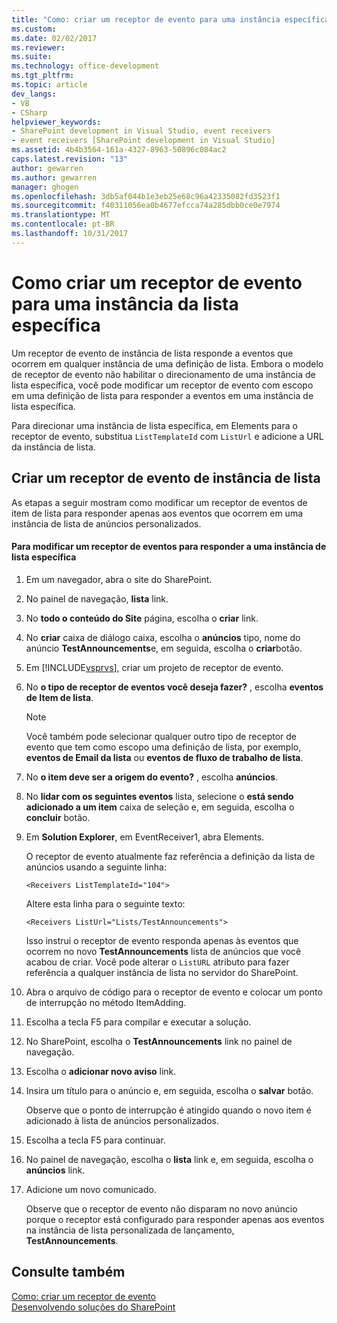```yaml
---
title: "Como: criar um receptor de evento para uma instância específica de lista | Microsoft Docs"
ms.custom: 
ms.date: 02/02/2017
ms.reviewer: 
ms.suite: 
ms.technology: office-development
ms.tgt_pltfrm: 
ms.topic: article
dev_langs:
- VB
- CSharp
helpviewer_keywords:
- SharePoint development in Visual Studio, event receivers
- event receivers [SharePoint development in Visual Studio]
ms.assetid: 4b4b3564-161a-4327-8963-50896c084ac2
caps.latest.revision: "13"
author: gewarren
ms.author: gewarren
manager: ghogen
ms.openlocfilehash: 3db5af044b1e3eb25e68c96a42335082fd3523f1
ms.sourcegitcommit: f40311056ea0b4677efcca74a285dbb0ce0e7974
ms.translationtype: MT
ms.contentlocale: pt-BR
ms.lasthandoff: 10/31/2017
---
```

# <a name="how-to-create-an-event-receiver-for-a-specific-list-instance"></a>Como criar um receptor de evento para uma instância da lista específica
  Um receptor de evento de instância de lista responde a eventos que ocorrem em qualquer instância de uma definição de lista. Embora o modelo de receptor de evento não habilitar o direcionamento de uma instância de lista específica, você pode modificar um receptor de evento com escopo em uma definição de lista para responder a eventos em uma instância de lista específica.  
  
 Para direcionar uma instância de lista específica, em Elements para o receptor de evento, substitua `ListTemplateId` com `ListUrl` e adicione a URL da instância de lista.  
  
## <a name="creating-a-list-instance-event-receiver"></a>Criar um receptor de evento de instância de lista  
 As etapas a seguir mostram como modificar um receptor de eventos de item de lista para responder apenas aos eventos que ocorrem em uma instância de lista de anúncios personalizados.  
  
#### <a name="to-modify-an-event-receiver-to-respond-to-a-specific-list-instance"></a>Para modificar um receptor de eventos para responder a uma instância de lista específica  
  
1.  Em um navegador, abra o site do SharePoint.  
  
2.  No painel de navegação, **lista** link.  
  
3.  No **todo o conteúdo do Site** página, escolha o **criar** link.  
  
4.  No **criar** caixa de diálogo caixa, escolha o **anúncios** tipo, nome do anúncio **TestAnnouncements**e, em seguida, escolha o **criar**botão.  
  
5.  Em [!INCLUDE[vsprvs](../sharepoint/includes/vsprvs-md.md)], criar um projeto de receptor de evento.  
  
6.  No **o tipo de receptor de eventos você deseja fazer?** , escolha **eventos de Item de lista**.  
  
    > [!NOTE]  
    >  Você também pode selecionar qualquer outro tipo de receptor de evento que tem como escopo uma definição de lista, por exemplo, **eventos de Email da lista** ou **eventos de fluxo de trabalho de lista**.  
  
7.  No **o item deve ser a origem do evento?** , escolha **anúncios**.  
  
8.  No **lidar com os seguintes eventos** lista, selecione o **está sendo adicionado a um item** caixa de seleção e, em seguida, escolha o **concluir** botão.  
  
9. Em **Solution Explorer**, em EventReceiver1, abra Elements.  
  
     O receptor de evento atualmente faz referência a definição da lista de anúncios usando a seguinte linha:  
  
    ```  
    <Receivers ListTemplateId="104">  
    ```  
  
     Altere esta linha para o seguinte texto:  
  
    ```  
    <Receivers ListUrl="Lists/TestAnnouncements">  
    ```  
  
     Isso instrui o receptor de evento responda apenas às eventos que ocorrem no novo **TestAnnouncements** lista de anúncios que você acabou de criar. Você pode alterar o `ListURL` atributo para fazer referência a qualquer instância de lista no servidor do SharePoint.  
  
10. Abra o arquivo de código para o receptor de evento e colocar um ponto de interrupção no método ItemAdding.  
  
11. Escolha a tecla F5 para compilar e executar a solução.  
  
12. No SharePoint, escolha o **TestAnnouncements** link no painel de navegação.  
  
13. Escolha o **adicionar novo aviso** link.  
  
14. Insira um título para o anúncio e, em seguida, escolha o **salvar** botão.  
  
     Observe que o ponto de interrupção é atingido quando o novo item é adicionado à lista de anúncios personalizados.  
  
15. Escolha a tecla F5 para continuar.  
  
16. No painel de navegação, escolha o **lista** link e, em seguida, escolha o **anúncios** link.  
  
17. Adicione um novo comunicado.  
  
     Observe que o receptor de evento não disparam no novo anúncio porque o receptor está configurado para responder apenas aos eventos na instância de lista personalizada de lançamento, **TestAnnouncements**.  
  
## <a name="see-also"></a>Consulte também  
 [Como: criar um receptor de evento](../sharepoint/how-to-create-an-event-receiver.md)   
 [Desenvolvendo soluções do SharePoint](../sharepoint/developing-sharepoint-solutions.md)  
  
  